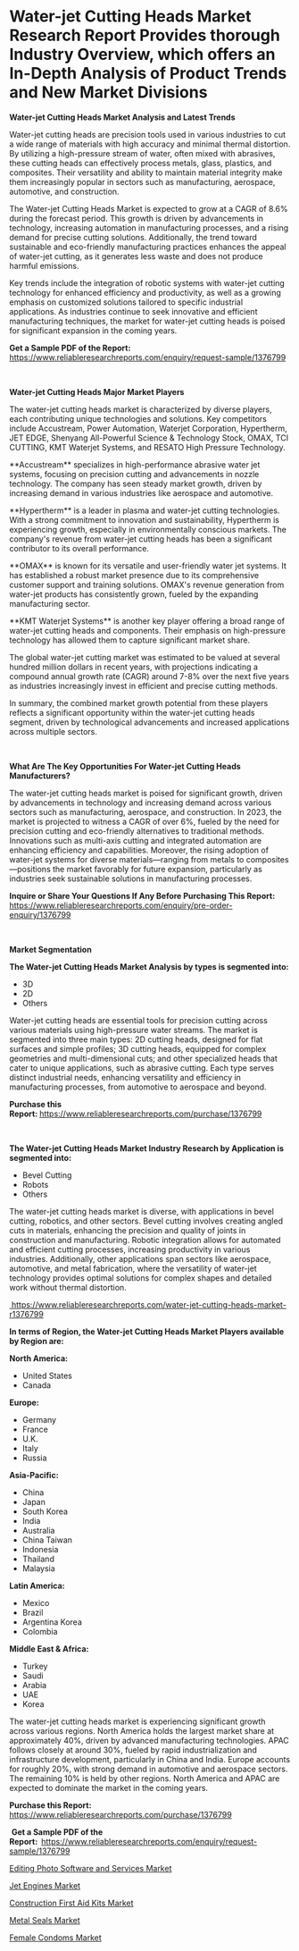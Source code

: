 <p><h1>Water-jet Cutting Heads Market Research Report Provides thorough Industry Overview, which offers an In-Depth Analysis of Product Trends and New Market Divisions</h1></p><p><strong>Water-jet Cutting Heads Market Analysis and Latest Trends</strong></p>
<p><p>Water-jet cutting heads are precision tools used in various industries to cut a wide range of materials with high accuracy and minimal thermal distortion. By utilizing a high-pressure stream of water, often mixed with abrasives, these cutting heads can effectively process metals, glass, plastics, and composites. Their versatility and ability to maintain material integrity make them increasingly popular in sectors such as manufacturing, aerospace, automotive, and construction.</p><p>The Water-jet Cutting Heads Market is expected to grow at a CAGR of 8.6% during the forecast period. This growth is driven by advancements in technology, increasing automation in manufacturing processes, and a rising demand for precise cutting solutions. Additionally, the trend toward sustainable and eco-friendly manufacturing practices enhances the appeal of water-jet cutting, as it generates less waste and does not produce harmful emissions.</p><p>Key trends include the integration of robotic systems with water-jet cutting technology for enhanced efficiency and productivity, as well as a growing emphasis on customized solutions tailored to specific industrial applications. As industries continue to seek innovative and efficient manufacturing techniques, the market for water-jet cutting heads is poised for significant expansion in the coming years.</p></p>
<p><strong>Get a Sample PDF of the Report:&nbsp;</strong> <a href="https://www.reliableresearchreports.com/enquiry/request-sample/1376799?utm_campaign=36&utm_medium=2&utm_source=Github&utm_content=ia&utm_term=23102024&utm_id=water-jet-cutting-heads">https://www.reliableresearchreports.com/enquiry/request-sample/1376799</a></p>
<p>&nbsp;</p>
<p><strong>Water-jet Cutting Heads Major Market Players</strong></p>
<p><p>The water-jet cutting heads market is characterized by diverse players, each contributing unique technologies and solutions. Key competitors include Accustream, Power Automation, Waterjet Corporation, Hypertherm, JET EDGE, Shenyang All-Powerful Science & Technology Stock, OMAX, TCI CUTTING, KMT Waterjet Systems, and RESATO High Pressure Technology.</p><p>**Accustream** specializes in high-performance abrasive water jet systems, focusing on precision cutting and advancements in nozzle technology. The company has seen steady market growth, driven by increasing demand in various industries like aerospace and automotive. </p><p>**Hypertherm** is a leader in plasma and water-jet cutting technologies. With a strong commitment to innovation and sustainability, Hypertherm is experiencing growth, especially in environmentally conscious markets. The company's revenue from water-jet cutting heads has been a significant contributor to its overall performance.</p><p>**OMAX** is known for its versatile and user-friendly water jet systems. It has established a robust market presence due to its comprehensive customer support and training solutions. OMAX's revenue generation from water-jet products has consistently grown, fueled by the expanding manufacturing sector.</p><p>**KMT Waterjet Systems** is another key player offering a broad range of water-jet cutting heads and components. Their emphasis on high-pressure technology has allowed them to capture significant market share.</p><p>The global water-jet cutting market was estimated to be valued at several hundred million dollars in recent years, with projections indicating a compound annual growth rate (CAGR) around 7-8% over the next five years as industries increasingly invest in efficient and precise cutting methods.</p><p>In summary, the combined market growth potential from these players reflects a significant opportunity within the water-jet cutting heads segment, driven by technological advancements and increased applications across multiple sectors.</p></p>
<p>&nbsp;</p>
<p><strong>What Are The Key Opportunities For Water-jet Cutting Heads Manufacturers?</strong></p>
<p><p>The water-jet cutting heads market is poised for significant growth, driven by advancements in technology and increasing demand across various sectors such as manufacturing, aerospace, and construction. In 2023, the market is projected to witness a CAGR of over 6%, fueled by the need for precision cutting and eco-friendly alternatives to traditional methods. Innovations such as multi-axis cutting and integrated automation are enhancing efficiency and capabilities. Moreover, the rising adoption of water-jet systems for diverse materials—ranging from metals to composites—positions the market favorably for future expansion, particularly as industries seek sustainable solutions in manufacturing processes.</p></p>
<p><strong>Inquire or Share Your Questions If Any Before Purchasing This Report:</strong> <a href="https://www.reliableresearchreports.com/enquiry/pre-order-enquiry/1376799?utm_campaign=36&utm_medium=2&utm_source=Github&utm_content=ia&utm_term=23102024&utm_id=water-jet-cutting-heads">https://www.reliableresearchreports.com/enquiry/pre-order-enquiry/1376799</a></p>
<p>&nbsp;</p>
<p><strong>Market Segmentation</strong></p>
<p><strong>The Water-jet Cutting Heads Market Analysis by types is segmented into:</strong></p>
<p><ul><li>3D</li><li>2D</li><li>Others</li></ul></p>
<p><p>Water-jet cutting heads are essential tools for precision cutting across various materials using high-pressure water streams. The market is segmented into three main types: 2D cutting heads, designed for flat surfaces and simple profiles; 3D cutting heads, equipped for complex geometries and multi-dimensional cuts; and other specialized heads that cater to unique applications, such as abrasive cutting. Each type serves distinct industrial needs, enhancing versatility and efficiency in manufacturing processes, from automotive to aerospace and beyond.</p></p>
<p><strong>Purchase this Report:&nbsp;</strong><a href="https://www.reliableresearchreports.com/purchase/1376799?utm_campaign=36&utm_medium=2&utm_source=Github&utm_content=ia&utm_term=23102024&utm_id=water-jet-cutting-heads">https://www.reliableresearchreports.com/purchase/1376799</a></p>
<p>&nbsp;</p>
<p><strong>The Water-jet Cutting Heads Market Industry Research by Application is segmented into:</strong></p>
<p><ul><li>Bevel Cutting</li><li>Robots</li><li>Others</li></ul></p>
<p><p>The water-jet cutting heads market is diverse, with applications in bevel cutting, robotics, and other sectors. Bevel cutting involves creating angled cuts in materials, enhancing the precision and quality of joints in construction and manufacturing. Robotic integration allows for automated and efficient cutting processes, increasing productivity in various industries. Additionally, other applications span sectors like aerospace, automotive, and metal fabrication, where the versatility of water-jet technology provides optimal solutions for complex shapes and detailed work without thermal distortion.</p></p>
<p><a href="https://www.reliableresearchreports.com/water-jet-cutting-heads-market-r1376799?utm_campaign=36&utm_medium=2&utm_source=Github&utm_content=ia&utm_term=23102024&utm_id=water-jet-cutting-heads">&nbsp;https://www.reliableresearchreports.com/water-jet-cutting-heads-market-r1376799</a></p>
<p><strong>In terms of Region, the Water-jet Cutting Heads Market Players available by Region are:</strong></p>
<p>
    <p> <strong> North America: </strong>
        <ul>
            <li>United States</li>
            <li>Canada</li>
        </ul>
        </p> 
    <p> <strong> Europe: </strong>
        <ul>
            <li>Germany</li>
            <li>France</li>
            <li>U.K.</li>
            <li>Italy</li>
            <li>Russia</li>
        </ul>
        </p> 
    <p> <strong> Asia-Pacific: </strong>
        <ul>
            <li>China</li>
            <li>Japan</li>
            <li>South Korea</li>
            <li>India</li>
            <li>Australia</li>
            <li>China Taiwan</li>
            <li>Indonesia</li>
            <li>Thailand</li>
            <li>Malaysia</li>
        </ul>
        </p> 
    <p> <strong> Latin America: </strong>
        <ul>
            <li>Mexico</li>
            <li>Brazil</li>
            <li>Argentina Korea</li>
            <li>Colombia</li>
        </ul>
        </p> 
    <p> <strong> Middle East & Africa: </strong>
        <ul>
            <li>Turkey</li>
            <li>Saudi</li>
            <li>Arabia</li>
            <li>UAE</li>
            <li>Korea</li>
        </ul>
    </p>
    </p>
<p><p>The water-jet cutting heads market is experiencing significant growth across various regions. North America holds the largest market share at approximately 40%, driven by advanced manufacturing technologies. APAC follows closely at around 30%, fueled by rapid industrialization and infrastructure development, particularly in China and India. Europe accounts for roughly 20%, with strong demand in automotive and aerospace sectors. The remaining 10% is held by other regions. North America and APAC are expected to dominate the market in the coming years.</p></p>
<p><strong>Purchase this Report: </strong><a href="https://www.reliableresearchreports.com/purchase/1376799?utm_campaign=36&utm_medium=2&utm_source=Github&utm_content=ia&utm_term=23102024&utm_id=water-jet-cutting-heads">https://www.reliableresearchreports.com/purchase/1376799</a></p>
<p>&nbsp;<strong>Get a Sample PDF of the Report:&nbsp;&nbsp;</strong><a href="https://www.reliableresearchreports.com/enquiry/request-sample/1376799?utm_campaign=36&utm_medium=2&utm_source=Github&utm_content=ia&utm_term=23102024&utm_id=water-jet-cutting-heads">https://www.reliableresearchreports.com/enquiry/request-sample/1376799</a></p>
<p><strong></strong></p>
<p><p><a href="https://github.com/GRUBBSCHARLES/Market-Research-Report-List-1/blob/main/editing-photo-software-and-services-market.md?utm_campaign=36&utm_medium=2&utm_source=Github&utm_content=ia&utm_term=23102024&utm_id=water-jet-cutting-heads">Editing Photo Software and Services Market</a></p><p><a href="https://issuu.com/reportprime-2/docs/jet-engines-market-size-2030.pptx_b644b319010ce5?utm_campaign=36&utm_medium=2&utm_source=Github&utm_content=ia&utm_term=23102024&utm_id=water-jet-cutting-heads">Jet Engines Market</a></p><p><a href="https://www.linkedin.com/pulse/in-depth-construction-first-aid-kits-market-review-1krsc?utm_campaign=36&utm_medium=2&utm_source=Github&utm_content=ia&utm_term=23102024&utm_id=water-jet-cutting-heads">Construction First Aid Kits Market</a></p><p><a href="https://issuu.com/reportprime-2/docs/metal-seals-market-size-2030.pptx_31a4d10cbaccb2?utm_campaign=36&utm_medium=2&utm_source=Github&utm_content=ia&utm_term=23102024&utm_id=water-jet-cutting-heads">Metal Seals Market</a></p><p><a href="https://www.linkedin.com/pulse/female-condoms-spectrum-usage-patterns-sector-evolution-pwg5c?utm_campaign=36&utm_medium=2&utm_source=Github&utm_content=ia&utm_term=23102024&utm_id=water-jet-cutting-heads">Female Condoms Market</a></p></p>